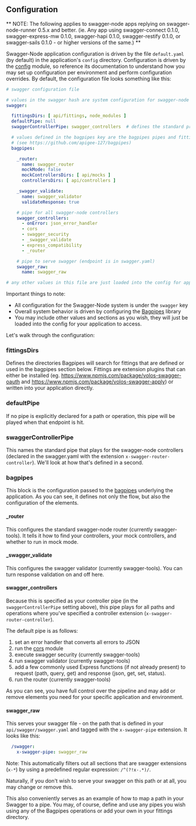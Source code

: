 ## Configuration

** NOTE: The following applies to swagger-node apps replying on swagger-node-runner 0.5.x and better. (ie. Any app using swagger-connect 0.1.0, swagger-express-mw 0.1.0, swagger-hapi 0.1.0, swagger-restify 0.1.0, or swagger-sails 0.1.0 - or higher versions of the same.) **

Swagger-Node application configuration is driven by the file `default.yaml` (by default) in the application's `config` directory. Configuration is driven by the [config](https://github.com/lorenwest/node-config/wiki/Configuration-Files) module, so reference its documentation to understand how you may set up configuration per environment and perform configuration overrides. By default, the configuration file looks something like this:

```yaml
# swagger configuration file

# values in the swagger hash are system configuration for swagger-node
swagger:

  fittingsDirs: [ api/fittings, node_modules ]
  defaultPipe: null
  swaggerControllerPipe: swagger_controllers  # defines the standard processing pipe for controllers

  # values defined in the bagpipes key are the bagpipes pipes and fittings definitions
  # (see https://github.com/apigee-127/bagpipes)
  bagpipes:

    _router:
      name: swagger_router
      mockMode: false
      mockControllersDirs: [ api/mocks ]
      controllersDirs: [ api/controllers ]

    _swagger_validate:
      name: swagger_validator
      validateResponse: true

    # pipe for all swagger-node controllers
    swagger_controllers:
      - onError: json_error_handler
      - cors
      - swagger_security
      - _swagger_validate
      - express_compatibility
      - _router

    # pipe to serve swagger (endpoint is in swagger.yaml)
    swagger_raw:
      name: swagger_raw

# any other values in this file are just loaded into the config for application access...
```

Important things to note:

* All configuration for the Swagger-Node system is under the `swagger` key
* Overall system behavior is driven by configuring the [Bagpipes](https://github.com/apigee-127/bagpipes) library
* You may include other values and sections as you wish, they will just be loaded into the config for your application
  to access.

Let's walk through the configuration:

### fittingsDirs

Defines the directories Bagpipes will search for fittings that are defined or used in the bagpipes section below. Fittings are extension plugins that can either be installed (eg. https://www.npmjs.com/package/volos-swagger-oauth and https://www.npmjs.com/package/volos-swagger-apply) or written into your application directly.

### defaultPipe

If no pipe is explicitly declared for a path or operation, this pipe will be played when that endpoint is hit.

### swaggerControllerPipe

This names the standard pipe that plays for the swagger-node controllers (declared in the swagger.yaml with the
extension `x-swagger-router-controller`). We'll look at how that's defined in a second.

### bagpipes

This block is the configuration passed to the [bagpipes](https://github.com/apigee-127/bagpipes) underlying the application. As you can see, it defines not only the flow, but also the configuration of the elements.

#### _router

This configures the standard swagger-node router (currently swagger-tools). It tells it how to find your controllers, your mock controllers, and whether to run in mock mode.

#### _swagger_validate

This configures the swagger validator (currently swagger-tools). You can turn response validation on and off here.

#### swagger_controllers

Because this is specified as your controller pipe (in the `swaggerControllerPipe` setting above), this pipe plays for all paths and operations where you've specified a controller extension (`x-swagger-router-controller`).

The default pipe is as follows:

1. set an error handler that converts all errors to JSON
2. run the [cors](https://www.npmjs.com/package/cors) module
3. execute swagger security (currently swagger-tools)
4. run swagger validator (currently swagger-tools)
5. add a few commonly used Express functions (if not already present) to request (path, query, get) and response (json,
 get, set, status).
6. run the router (currently swagger-tools)

As you can see, you have full control over the pipeline and may add or remove elements you need for your specific application and environment.

#### swagger_raw

This serves your swagger file - on the path that is defined in your `api/swagger/swagger.yaml` and tagged with the `x-swagger-pipe` extension. It looks like this:

```yaml
  /swagger:
    x-swagger-pipe: swagger_raw
```

Note: This automatically filters out all sections that are swagger extensions (`x-*`) by using a predefined regular expression: `/^(?!x-.*)/`.

Naturally, if you don't wish to serve your swagger on this path or at all, you may change or remove this.

This also conveniently serves as an example of how to map a path in your Swagger to a pipe. You may, of course, define and use any pipes you wish using any of the Bagpipes operations or add your own in your fittings directory.
